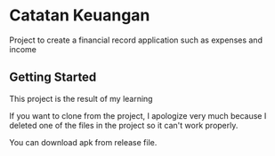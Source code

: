 # Catatan Keuangan

Project to create a financial record application such as expenses and income

## Getting Started

This project is the result of my learning

If you want to clone from the project, I apologize very much because 
I deleted one of the files in the project so it can't work properly.

You can download apk from release file.

<!-- This project is a starting point for a Flutter application.

A few resources to get you started if this is your first Flutter project:

- [Lab: Write your first Flutter app](https://docs.flutter.dev/get-started/codelab)
- [Cookbook: Useful Flutter samples](https://docs.flutter.dev/cookbook)

For help getting started with Flutter development, view the
[online documentation](https://docs.flutter.dev/), which offers tutorials,
samples, guidance on mobile development, and a full API reference. -->
